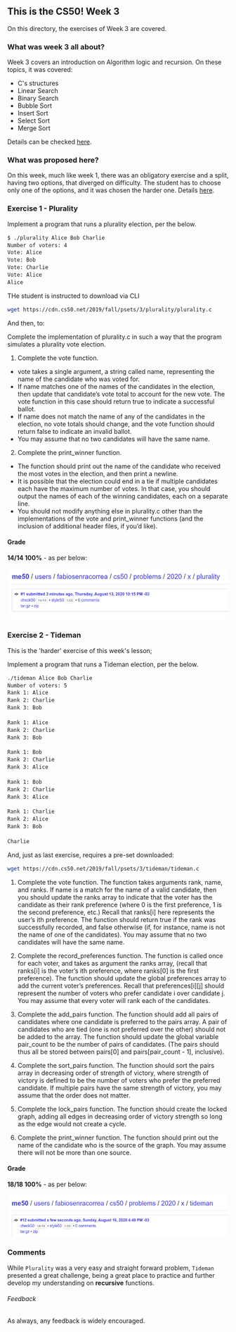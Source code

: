 ## This is the CS50! Week 3

On this directory, the exercises of Week 3 are covered.

### What was week 3 all about?

Week 3 covers an introduction on Algorithm logic and recursion. On these topics, it was covered:

* C's structures
* Linear Search
* Binary Search
* Bubble Sort
* Insert Sort
* Select Sort
* Merge Sort

Details can be checked [here](https://cs50.harvard.edu/x/2020/weeks/3/).

### What was proposed here?

On this week, much like week 1, there was an obligatory exercise and a split, having two options, that diverged on difficulty. The student has to choose only one of the options, and it was chosen the harder one. Details [here](https://cs50.harvard.edu/x/2020/psets/3/).

### Exercise 1 - Plurality

Implement a program that runs a plurality election, per the below.

```bash
$ ./plurality Alice Bob Charlie
Number of voters: 4
Vote: Alice
Vote: Bob
Vote: Charlie
Vote: Alice
Alice
```

THe student is instructed to download via CLI
```bash
wget https://cdn.cs50.net/2019/fall/psets/3/plurality/plurality.c
```

And then, to:

Complete the implementation of plurality.c in such a way that the program simulates a plurality vote election.

1. Complete the vote function.
  * vote takes a single argument, a string called name, representing the name of the candidate who was voted for.
  * If name matches one of the names of the candidates in the election, then update that candidate’s vote total to account for the new vote. The vote function in this case should return true to indicate a successful ballot.
  * If name does not match the name of any of the candidates in the election, no vote totals should change, and the vote function should return false to indicate an invalid ballot.
  * You may assume that no two candidates will have the same name.
2. Complete the print_winner function.
  * The function should print out the name of the candidate who received the most votes in the election, and then print a newline.
  * It is possible that the election could end in a tie if multiple candidates each have the maximum number of votes. In that case, you should output the names of each of the winning candidates, each on a separate line.
  * You should not modify anything else in plurality.c other than the implementations of the vote and print_winner functions (and the inclusion of additional header files, if you’d like).

#### Grade

**14/14 100%** - as per below:

![plurality grade](./pluralityGrade.png)

### Exercise 2 - Tideman

This is the 'harder' exercise of this week's lesson;

Implement a program that runs a Tideman election, per the below.

```bash
./tideman Alice Bob Charlie
Number of voters: 5
Rank 1: Alice
Rank 2: Charlie
Rank 3: Bob

Rank 1: Alice
Rank 2: Charlie
Rank 3: Bob

Rank 1: Bob
Rank 2: Charlie
Rank 3: Alice

Rank 1: Bob
Rank 2: Charlie
Rank 3: Alice

Rank 1: Charlie
Rank 2: Alice
Rank 3: Bob

Charlie
```

And, just as last exercise, requires a pre-set downloaded:
```bash
wget https://cdn.cs50.net/2019/fall/psets/3/tideman/tideman.c
```

1. Complete the vote function.
The function takes arguments rank, name, and ranks. If name is a match for the name of a valid candidate, then you should update the ranks array to indicate that the voter has the candidate as their rank preference (where 0 is the first preference, 1 is the second preference, etc.)
Recall that ranks[i] here represents the user’s ith preference.
The function should return true if the rank was successfully recorded, and false otherwise (if, for instance, name is not the name of one of the candidates).
You may assume that no two candidates will have the same name.

2. Complete the record_preferences function.
The function is called once for each voter, and takes as argument the ranks array, (recall that ranks[i] is the voter’s ith preference, where ranks[0] is the first preference).
The function should update the global preferences array to add the current voter’s preferences. Recall that preferences[i][j] should represent the number of voters who prefer candidate i over candidate j.
You may assume that every voter will rank each of the candidates.

3. Complete the add_pairs function.
The function should add all pairs of candidates where one candidate is preferred to the pairs array. A pair of candidates who are tied (one is not preferred over the other) should not be added to the array.
The function should update the global variable pair_count to be the number of pairs of candidates. (The pairs should thus all be stored between pairs[0] and pairs[pair_count - 1], inclusive).

4. Complete the sort_pairs function.
The function should sort the pairs array in decreasing order of strength of victory, where strength of victory is defined to be the number of voters who prefer the preferred
candidate. If multiple pairs have the same strength of victory, you may assume that the order does not matter.

5. Complete the lock_pairs function.
The function should create the locked graph, adding all edges in decreasing order of victory strength so long as the edge would not create a cycle.

6. Complete the print_winner function.
The function should print out the name of the candidate who is the source of the graph. You may assume there will not be more than one source.

#### Grade

**18/18 100%** - as per below:

![plurality grade](./tidemanGrade.png)

### Comments

While `Plurality` was a very easy and straight forward problem, `Tideman` presented a great challenge, being a great place to practice and further develop my understanding on **recursive** functions.

###### Feedback

As always, any feedback is widely encouraged.